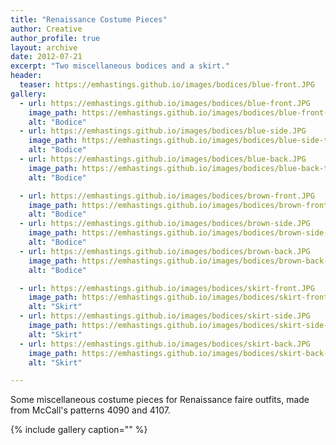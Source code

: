 ```yaml
---
title: "Renaissance Costume Pieces"
author: Creative
author_profile: true
layout: archive
date: 2012-07-21
excerpt: "Two miscellaneous bodices and a skirt."
header:
  teaser: https://emhastings.github.io/images/bodices/blue-front.JPG
gallery:
  - url: https://emhastings.github.io/images/bodices/blue-front.JPG
    image_path: https://emhastings.github.io/images/bodices/blue-front-th.jpg
    alt: "Bodice"  
  - url: https://emhastings.github.io/images/bodices/blue-side.JPG
    image_path: https://emhastings.github.io/images/bodices/blue-side-th.jpg
    alt: "Bodice"  
  - url: https://emhastings.github.io/images/bodices/blue-back.JPG
    image_path: https://emhastings.github.io/images/bodices/blue-back-th.jpg
    alt: "Bodice"  

  - url: https://emhastings.github.io/images/bodices/brown-front.JPG
    image_path: https://emhastings.github.io/images/bodices/brown-front-th.jpg
    alt: "Bodice"  
  - url: https://emhastings.github.io/images/bodices/brown-side.JPG
    image_path: https://emhastings.github.io/images/bodices/brown-side-th.jpg
    alt: "Bodice"  
  - url: https://emhastings.github.io/images/bodices/brown-back.JPG
    image_path: https://emhastings.github.io/images/bodices/brown-back-th.jpg
    alt: "Bodice"  

  - url: https://emhastings.github.io/images/bodices/skirt-front.JPG
    image_path: https://emhastings.github.io/images/bodices/skirt-front-th.jpg
    alt: "Skirt"  
  - url: https://emhastings.github.io/images/bodices/skirt-side.JPG
    image_path: https://emhastings.github.io/images/bodices/skirt-side-th.jpg
    alt: "Skirt"  
  - url: https://emhastings.github.io/images/bodices/skirt-back.JPG
    image_path: https://emhastings.github.io/images/bodices/skirt-back-th.jpg
    alt: "Skirt"      

---
```


Some miscellaneous costume pieces for Renaissance faire outfits, made from McCall's patterns 4090 and 4107.

{% include gallery caption="" %}


